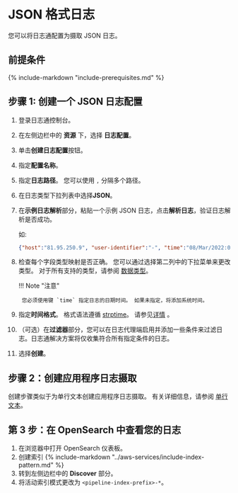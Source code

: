 # JSON 格式日志

您可以将日志通配置为摄取 JSON 日志。

## 前提条件
{%
include-markdown "include-prerequisites.md"
%}

## 步骤 1: 创建一个 JSON 日志配置

1. 登录日志通控制台。
2. 在左侧边栏中的 **资源** 下，选择 **日志配置**。
3. 单击**创建日志配置**按钮。
4. 指定**配置名称**。
5. 指定**日志路径**。 您可以使用 `,` 分隔多个路径。
6. 在日志类型下拉列表中选择**JSON**。
7. 在**示例日志解析**部分，粘贴一个示例 JSON 日志，点击**解析日志**，验证日志解析是否成功。

    如:
    ```json
    {"host":"81.95.250.9", "user-identifier":"-", "time":"08/Mar/2022:06:28:03 +0000", "method": "PATCH", "request": "/clicks-and-mortar/24%2f7", "protocol":"HTTP/2.0", "status":502, "bytes":24337, "referer": "http://www.investorturn-key.net/functionalities/innovative/integrated"}
    ```

8. 检查每个字段类型映射是否正确。 您可以通过选择第二列中的下拉菜单来更改类型。 对于所有支持的类型，请参阅 [数据类型](https://opensearch.org/docs/latest/search-plugins/sql/datatypes/)。

    !!! Note "注意"

        您必须使用键 `time` 指定日志的日期时间。 如果未指定，将添加系统时间。

9. 指定**时间格式**。 格式语法遵循 [strptime](https://linux.die.net/man/3/strptime)。 请参见[详情](https://docs.fluentbit.io/manual/pipeline/parsers/configuring-parser#time-resolution-and-fractional-seconds) 。

10. （可选）在**过滤器**部分，您可以在日志代理端启用并添加一些条件来过滤日志。日志通解决方案将仅收集符合所有指定条件的日志。

11. 选择**创建**。

## 步骤 2：创建应用程序日志摄取

创建步骤类似于为单行文本创建应用程序日志摄取。 有关详细信息，请参阅 [单行文本](./single-line-text.md)。

## 第 3 步：在 OpenSearch 中查看您的日志

1. 在浏览器中打开 OpenSearch 仪表板。
2. 创建索引
    {%
    include-markdown "../aws-services/include-index-pattern.md"
    %}
3. 转到左侧边栏中的 **Discover** 部分。
4. 将活动索引模式更改为 `<pipeline-index-prefix>-*`。





